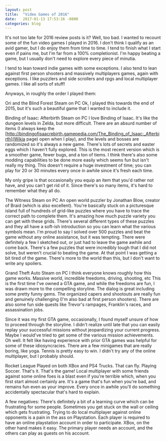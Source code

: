 ```yaml
---
layout: post
title:  "Video Games of 2016"
date:   2017-01-13 17:53:16 -0800
categories: blog
---
```

It's not too late for 2016 review posts is it? Well, too bad. I wanted to recount some of the fun video games I played in 2016. I don't think I qualify as an avid gamer, but I do enjoy them from time to time. I tend to finish what I start even if pains me, but I'm far from a 100% completionist. I'm happy beating a game, but I usually don't need to explore every piece of minutia.

I tend to lean toward indie games with some exceptions. I also tend to lean against first person shooters and massively multiplayers games, again with exceptions. I like puzzlers and side scrollers and rpgs and local multiplayer games. I like all sorts of stuff!

Anyways, in roughly the order I played them:

Ori and the Blind Forest
Steam on PC
Ok, I played this towards the end of 2015, but it's such a beautiful game that I wanted to include it. 


Binding of Isaac: Afterbirth
Steam on PC
I love Binding of Isaac. It's like the dungeon levels in Zelda, but more difficult. There are an absurd number of items (I always keep the [http://bindingofisaacrebirth.gamepedia.com/The_Binding_of_Isaac:_Afterbirth](Wikia page) open when I play), and the levels and bosses are randomized so it's always a new game. There's lots of secrets and easter eggs which I haven't fully explored. This is the most recent version which is a smoother game, fewer bugs, and a ton of tiems. I think there's also some modding capabilities to be done more easily which seems fun but isn't really my thing. This doesn't require a huge investment of time; you can play for 20 or 30 minutes every once in awhile since it's fresh each time.

My only gripe is that occasionally you equip an item that you'd rather not have, and you can't get rid of it. Since there's so many items, it's hard to remember what they all do.


The Witness
Steam on PC
An open world puzzler by Jonathan Blow, creator of Braid (which is also excellent). You're basically stuck on a picturesque island full of hundreds of grid-like puzzles where you have to trace the correct path to complete them. It's amazing how much puzzle variety you can get with these grids. There's several different types of these puzzles and they all have a soft-ish introduction so you can learn what the various symbols mean. I'm proud to say I solved over 500 puzzles and beat the game without any online assistance, but it was tempting. There were definitely a few I sketched out, or just had to leave the game awhile and come back. There's a few puzzles that were incredibly tough that I did not solve, but weren't crucial to beating the game. At that point I was getting a bit tired of the game. There's more to the world than this, but I don't want to write any spoilers.




Grand Theft Auto
Steam on PC
I think everyone knows roughly how this game works. Massive world, incredible freedoms, driving, shooting, etc This is the first time I've owned a GTA game, and while the freedoms are fun, I was drawn more to the compelling storyline. The dialog is great including some pretty funny gems. The organized capers and shootouts are really fun and genuinely challenging (I'm also bad at first person shooters). There are also some fun side quests like Trevor's rampages, Franklin's races, and assassination jobs. 

Since it was my first GTA game, occasionally, I found myself unsure of how to proceed through the storyline. I didn't realize until late that you can easily replay your successful missions without jeopardizing your current progress. Maybe I would've tried to get some of the various mission achievements. Oh well. It felt like having experience with prior GTA games was helpful for some of these idiosyncracies. There are a few minigames that are really boring, like yoga. Tennis is pretty easy to win. I didn't try any of the online multiplayer, but I probably should.

Rocket League
Played on both XBox and PS4
Trucks. That can fly. Playing Soccer. That's it. That's the game! Local multiplayer with some friends against some online foes is a blast even if you're terrible which, when you first start almost certainly are. It's a game that's fun when you're bad, and remains fun even as your improve. Every once in awhile you'll do something accidentally spectacular that's hard to explain.

A few negatives: There's definitely a bit of a learning curve which can be frustrating for some people. Sometimes you get stuck on the wall or ceiling which gets frustrating. Trying to do local multiplayer against online opponents is a pain in the ass on Playstation. Each player is required to have an online playstation account in order to participate. XBox, on the other hand makes it easy. The primary player needs an account, and the others can play as guests on his account.